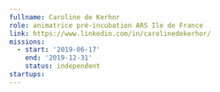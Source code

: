 ```yaml
---
fullname: Caroline de Kerhor
role: animatrice pré-incubation ARS Ile de France
link: https://www.linkedin.com/in/carolinedekerhor/
missions:
  - start: '2019-06-17'
    end: '2019-12-31'
    status: independent
startups:
---
```

